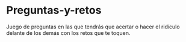 # Preguntas-y-retos
Juego de preguntas en las que tendrás que acertar o hacer el ridículo delante de los demás con los retos que te toquen.
